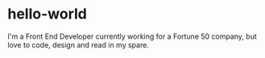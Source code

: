 # hello-world
I'm a Front End Developer currently working for a Fortune 50 company, but love to code, design and read in my spare.
